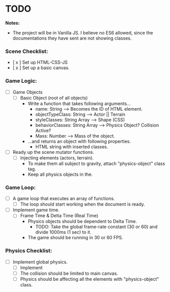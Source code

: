 # TODO
**Notes:** 
- The project will be in Vanilla JS. I believe no ES6 allowed, since the documentations they have sent are not showing classes.

### Scene Checklist:
- [ x ] Set up HTML-CSS-JS
- [ x ] Set up a basic canvas.

### Game Logic:
- [ ] Game Objects
    - [ ] Basic Object (root of all objects)
        - Write a function that takes following arguments...  
            - name: String --> Becomes the ID of HTML element.  
            - objectTypeClass: String --> Actor || Terrain
            - styleClasses: String Array --> Shape (CSS)
            - behaviorClasses: String Array --> Physics Object? Collision Active? 
            - Mass: Number --> Mass of the object.
        - ...and returns an object with following properties.
            - HTML string with inserted classes.
- [ ] Ready up the scene mutator functions.
    - [ ] Injecting elements (actors, terrain).
        * To make them all subject to gravity, attach "physics-object" class tag.
        * Keep all physics objects in the.
### Game Loop:
- [ ] A game loop that executes an array of functions.
    - [ ] The loop should start working when the document is ready.  
- [ ] Implement game time.
    - [ ] Frame Time & Delta Time (Real Time)
        - Physics objects should be dependent to Delta Time.  
            - TODO: Take the global frame-rate constant (30 or 60) and divide 1000ms (1 sec) to it.
        - The game should be running in 30 or 60 FPS.
### Physics Checklist:
- [ ] Implement global physics.
    - [ ] Implement 
    - [ ] The collision should be limited to main canvas.
    - [ ] Physics should be affecting all the elements with "physics-object" class.  
